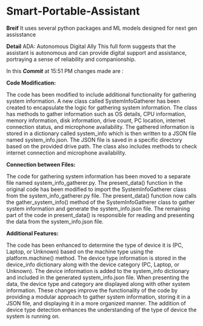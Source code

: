 # Smart-Portable-Assistant
 **Breif**
 It uses several python packages and ML models designed for next gen assisstance
 
 **Detail**
ADA: Autonomous Digital Ally
This full form suggests that the assistant is autonomous and can provide digital support and assistance, portraying a sense of reliability and companionship.

In this ***Commit*** at 15:51 PM changes made are :

**Code Modification:**

The code has been modified to include additional functionality for gathering system information.
A new class called SystemInfoGatherer has been created to encapsulate the logic for gathering system information.
The class has methods to gather information such as OS details, CPU information, memory information, disk information, drive count, PC location, internet connection status, and microphone availability.
The gathered information is stored in a dictionary called system_info which is then written to a JSON file named system_info.json.
The JSON file is saved in a specific directory based on the provided drive path.
The class also includes methods to check internet connection and microphone availability.

**Connection between Files:**

The code for gathering system information has been moved to a separate file named system_info_gatherer.py.
The present_data() function in the original code has been modified to import the SystemInfoGatherer class from the system_info_gatherer.py file.
The present_data() function now calls the gather_system_info() method of the SystemInfoGatherer class to gather system information and generate the system_info.json file.
The remaining part of the code in present_data() is responsible for reading and presenting the data from the system_info.json file.

**Additional Features:**

The code has been enhanced to determine the type of device it is (PC, Laptop, or Unknown) based on the machine type using the platform.machine() method.
The device type information is stored in the device_info dictionary along with the device category (PC, Laptop, or Unknown).
The device information is added to the system_info dictionary and included in the generated system_info.json file.
When presenting the data, the device type and category are displayed along with other system information.
These changes improve the functionality of the code by providing a modular approach to gather system information, storing it in a JSON file, and displaying it in a more organized manner. The addition of device type detection enhances the understanding of the type of device the system is running on.